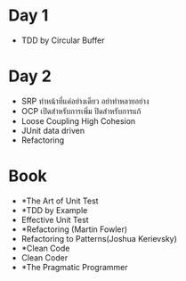 # Day 1
- TDD by Circular Buffer

# Day 2
- SRP ทำหน้าที่แค่อย่างเดียว อย่าทำหลายอย่าง
- OCP เปิดสำหรับการเพิ่ม ปิดสำหรับการแก้
- Loose Coupling High Cohesion
- JUnit data driven
- Refactoring

# Book
- *The Art of Unit Test
- *TDD by Example
- Effective Unit Test
- *Refactoring (Martin Fowler)
- Refactoring to Patterns(Joshua Kerievsky)
- *Clean Code
- Clean Coder
- *The Pragmatic Programmer
